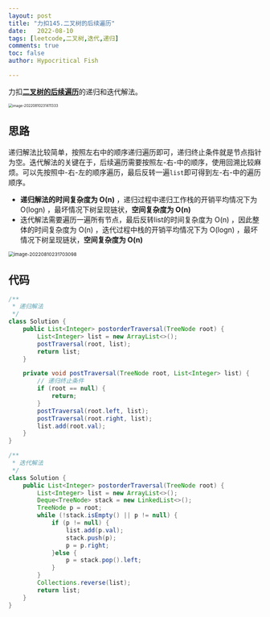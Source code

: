 ```yaml
---
layout: post
title: "力扣145.二叉树的后续遍历"
date:   2022-08-10
tags: [leetcode,二叉树,迭代,递归]
comments: true
toc: false
author: Hypocritical Fish

---
```


力扣[**二叉树的后续遍历**](https://leetcode.cn/problems/binary-tree-postorder-traversal/)的递归和迭代解法。<!-- more -->

<img src="https://hypofish-crowdfunding.oss-cn-shanghai.aliyuncs.com/myblog/image-20220810231411333.png" alt="image-20220810231411333" style="zoom:50%;" />

## 思路

​		递归解法比较简单，按照左右中的顺序递归遍历即可，递归终止条件就是节点指针为空。迭代解法的关键在于，后续遍历需要按照左-右-中的顺序，使用回溯比较麻烦。可以先按照中-右-左的顺序遍历，最后反转一遍`list`即可得到左-右-中的遍历顺序。

* **递归解法的时间复杂度为 O(n)** ，递归过程中递归工作栈的开销平均情况下为 O(logn) ，最坏情况下树呈现链状，**空间复杂度为 O(n)**
* 迭代解法需要遍历一遍所有节点，最后反转list的时间复杂度为 O(n) ，因此整体的时间复杂度为 O(n) ，迭代过程中栈的开销平均情况下为 O(logn) ，最坏情况下树呈现链状，**空间复杂度为 O(n)**

<img src="https://hypofish-crowdfunding.oss-cn-shanghai.aliyuncs.com/myblog/image-20220810231703098.png" alt="image-20220810231703098" style="zoom:67%;" />

## 代码

```java
/**
 * 递归解法
 */
class Solution {
    public List<Integer> postorderTraversal(TreeNode root) {
		List<Integer> list = new ArrayList<>();
		postTraversal(root, list);
		return list;
    }

	private void postTraversal(TreeNode root, List<Integer> list) {
		// 递归终止条件
		if (root == null) {
			return;
		}
		postTraversal(root.left, list);
		postTraversal(root.right, list);
		list.add(root.val);
	}
}

/**
 * 迭代解法
 */
class Solution {
    public List<Integer> postorderTraversal(TreeNode root) {
		List<Integer> list = new ArrayList<>();
		Deque<TreeNode> stack = new LinkedList<>();
		TreeNode p = root;
		while (!stack.isEmpty() || p != null) {
			if (p != null) {
				list.add(p.val);
				stack.push(p);
				p = p.right;
			}else {
				p = stack.pop().left;
			}
		}
		Collections.reverse(list);
		return list;
    }
}
```